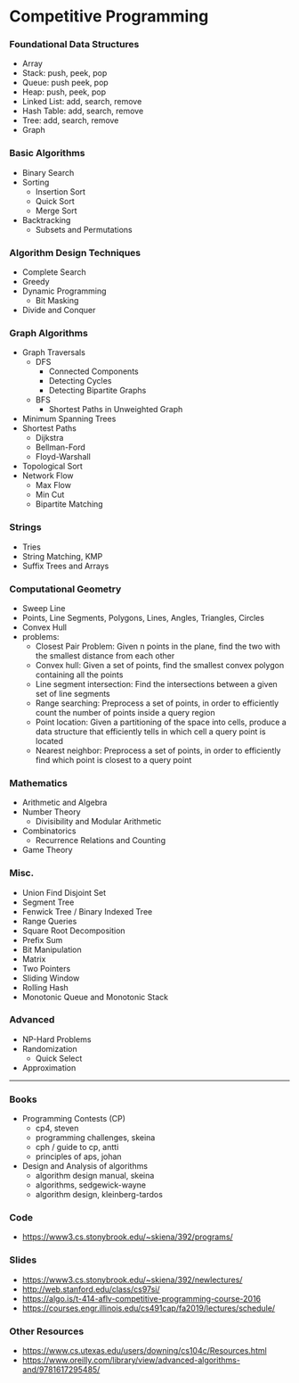 # Competitive Programming
### Foundational Data Structures
* Array
* Stack: push, peek, pop
* Queue: push peek, pop
* Heap: push, peek, pop
* Linked List: add, search, remove
* Hash Table: add, search, remove 
* Tree: add, search, remove
* Graph

### Basic Algorithms
* Binary Search
* Sorting
  * Insertion Sort 
  * Quick Sort
  * Merge Sort
* Backtracking
  * Subsets and Permutations  

### Algorithm Design Techniques
* Complete Search
* Greedy
* Dynamic Programming
  * Bit Masking 
* Divide and Conquer

### Graph Algorithms
* Graph Traversals
  * DFS
    * Connected Components
    * Detecting Cycles
    * Detecting Bipartite Graphs
  * BFS
    * Shortest Paths in Unweighted Graph  
* Minimum Spanning Trees
* Shortest Paths
  * Dijkstra
  * Bellman-Ford
  * Floyd-Warshall
* Topological Sort
* Network Flow
  * Max Flow
  * Min Cut
  * Bipartite Matching

### Strings
* Tries
* String Matching, KMP
* Suffix Trees and Arrays

### Computational Geometry
* Sweep Line
* Points, Line Segments, Polygons, Lines, Angles, Triangles, Circles
* Convex Hull
* problems:
  * Closest Pair Problem: Given n points in the plane, find the two with the smallest distance from each other
  * Convex hull: Given a set of points, find the smallest convex polygon containing all the points
  * Line segment intersection: Find the intersections between a given set of line segments
  * Range searching: Preprocess a set of points, in order to efficiently count the number of points inside a query region
  * Point location: Given a partitioning of the space into cells, produce a data structure that efficiently tells in which cell a query point is located
  * Nearest neighbor: Preprocess a set of points, in order to efficiently find which point is closest to a query point

### Mathematics
* Arithmetic and Algebra
* Number Theory
  * Divisibility and Modular Arithmetic
* Combinatorics
  * Recurrence Relations and Counting
* Game Theory

### Misc.
* Union Find Disjoint Set
* Segment Tree
* Fenwick Tree / Binary Indexed Tree
* Range Queries
* Square Root Decomposition
* Prefix Sum
* Bit Manipulation
* Matrix
* Two Pointers
* Sliding Window
* Rolling Hash
* Monotonic Queue and Monotonic Stack

### Advanced
* NP-Hard Problems
* Randomization
  * Quick Select
* Approximation

---

### Books
* Programming Contests (CP)
  * cp4, steven
  * programming challenges, skeina
  * cph / guide to cp, antti
  * principles of aps, johan
* Design and Analysis of algorithms
  * algorithm design manual, skeina
  * algorithms, sedgewick-wayne
  * algorithm design, kleinberg-tardos

### Code
* https://www3.cs.stonybrook.edu/~skiena/392/programs/

### Slides
* https://www3.cs.stonybrook.edu/~skiena/392/newlectures/
* http://web.stanford.edu/class/cs97si/
* https://algo.is/t-414-aflv-competitive-programming-course-2016
* https://courses.engr.illinois.edu/cs491cap/fa2019/lectures/schedule/

### Other Resources
* https://www.cs.utexas.edu/users/downing/cs104c/Resources.html
* https://www.oreilly.com/library/view/advanced-algorithms-and/9781617295485/
